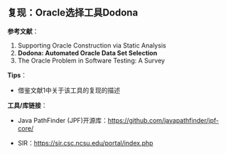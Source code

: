## 复现：Oracle选择工具Dodona 

**参考文献**：

1. Supporting Oracle Construction via Static Analysis
2. **Dodona: Automated Oracle Data Set Selection**    
3. The Oracle Problem in Software Testing: A Survey  

**Tips**：

- 借鉴文献1中关于该工具的复现的描述

**工具/库链接**：

- Java PathFinder (JPF)开源库：https://github.com/javapathfinder/jpf-core/

- SIR：https://sir.csc.ncsu.edu/portal/index.php

